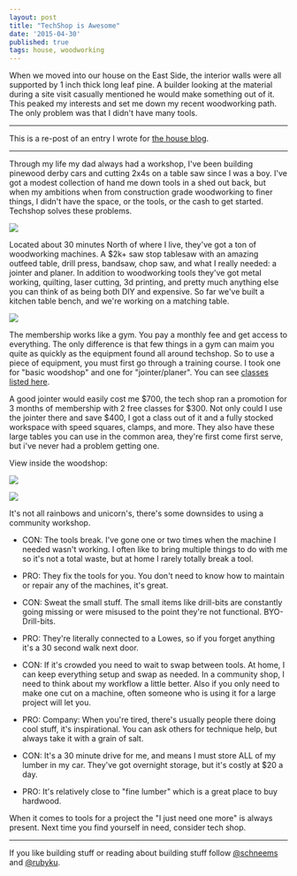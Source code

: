 ```yaml
---
layout: post
title: "TechShop is Awesome"
date: '2015-04-30'
published: true
tags: house, woodworking
---
```


When we moved into our house on the East Side, the interior walls were all supported by 1 inch thick long leaf pine. A builder looking at the material during a site visit casually mentioned he would make something out of it. This peaked my interests and
set me down my recent woodworking path. The only problem was that I didn't have many tools.

---

This is a re-post of an entry I wrote for [the house blog](http://helloschneeman.tumblr.com/post/117605399410/techshop-is-awesome).

---


Through my life my dad always had a workshop, I've been building pinewood derby cars and cutting 2x4s on a table saw since I was a boy. I've got a modest collection of hand me down tools in a shed out back, but when my ambitions when from construction grade woodworking to finer things, I didn't have the space, or the tools, or the cash to get started. Techshop solves these problems.

![](http://www.roundrocktexas.gov/main/wp-content/uploads/2015/03/techshop-logo.png)

Located about 30 minutes North of where I live, they've got a ton of woodworking machines. A $2k+ saw stop tablesaw with an amazing outfeed table, drill press, bandsaw, chop saw, and what I really needed: a jointer and planer. In addition to woodworking tools they've got metal working, quilting, laser cutting, 3d printing, and pretty much anything else you can think of as being both DIY and expensive. So far we've built a kitchen table bench, and we're working on a matching table.

![](https://www.dropbox.com/s/8xg43pj05x4s96y/2015-03-11%2020.02.10.jpg?dl=1)

The membership works like a gym. You pay a monthly fee and get access to everything. The only difference is that few things in a gym can maim you quite as quickly as the equipment found all around techshop. So to use a piece of equipment, you must first go through a training course. I took one for "basic woodshop" and one for "jointer/planer". You can see [classes listed here](http://www.techshop.ws/take_classes.html?storeId=11).


A good jointer would easily cost me $700, the tech shop ran a promotion for 3 months of membership with 2 free classes for $300. Not only could I use the jointer there and save $400, I got a class out of it and a fully stocked workspace with speed squares, clamps, and more. They also have these large tables you can use in the common area, they're first come first serve, but i've never had a problem getting one.

View inside the woodshop:

![](https://www.dropbox.com/s/v50qrkki4db7ii8/2015-02-25%2014.13.50.jpg?dl=1)

![](https://www.dropbox.com/s/gdlc3q8r3n46umi/2015-02-28%2016.33.37.jpg?dl=1)


It's not all rainbows and unicorn's, there's some downsides to using a community workshop.


- CON: The tools break. I've gone one or two times when the machine I needed wasn't working. I often like to bring multiple things to do with me so it's not a total waste, but at home I rarely totally break a tool.

- PRO: They fix the tools for you. You don't need to know how to maintain or repair any of the machines, it's great.

- CON: Sweat the small stuff. The small items like drill-bits are constantly going missing or were misused to the point they're not functional. BYO-Drill-bits.

- PRO: They're literally connected to a Lowes, so if you forget anything it's a 30 second walk next door.


- CON: If it's crowded you need to wait to swap between tools. At home, I can keep everything setup and swap as needed. In a community shop, I need to think about my workflow a little better. Also if you only need to make one cut on a machine, often someone who is using it for a large project will let you.

- PRO: Company: When you're tired, there's usually people there doing cool stuff, it's inspirational. You can ask others for technique help, but always take it with a grain of salt.

- CON: It's a 30 minute drive for me, and means I must store ALL of my lumber in my car. They've got overnight storage, but it's costly at $20 a day.

- PRO: It's relatively close to "fine lumber" which is a great place to buy hardwood.

When it comes to tools for a project the "I just need one more" is always present. Next time you find yourself in need, consider tech shop.

---
If you like building stuff or reading about building stuff follow [@schneems](https://twitter.com/schneems) and [@rubyku](https://twitter.com/rubyku).

